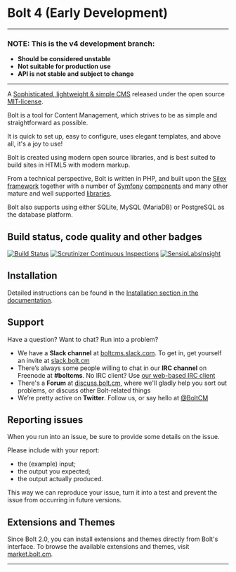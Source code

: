 Bolt 4 (Early Development)
==========================

---
### NOTE: This is the v4 development branch:
  * **Should be considered unstable**
  * **Not suitable for production use**
  * **API is not stable and subject to change**

---

A [Sophisticated, lightweight & simple CMS][bolt-cm] released under the open
source [MIT-license][MIT-license].

Bolt is a tool for Content Management, which strives to be as simple and
straightforward as possible.

It is quick to set up, easy to configure, uses elegant templates, and above
all, it's a joy to use!

Bolt is created using modern open source libraries, and is best suited to build
sites in HTML5 with modern markup.

From a technical perspective, Bolt is written in PHP, and built upon the
[Silex framework][silex] together with a number of [Symfony][symfony]
[components][sf-components] and many other mature and well supported
[libraries][required-libraries]. 

Bolt also supports using either SQLite, MySQL (MariaDB) or PostgreSQL as the 
database platform.


Build status, code quality and other badges
-------------------------------------------

[![Build Status][travis-badge]][travis]
[![Scrutinizer Continuous Inspections][codeclimate-badge]][codeclimate]
[![SensioLabsInsight][sensio-badge]][sensio-insight]


Installation
------------

Detailed instructions can be found in the [Installation section in the documentation][bolt-installation].

Support
-------

Have a question? Want to chat? Run into a problem?  

 - We have a **Slack channel** at [boltcms.slack.com][bolt-slack]. To get in, 
   get yourself an invite at [slack.bolt.cm][bolt-slack-invite]
 - There’s always some people willing to chat in our **IRC channel** on 
   Freenode at **#boltcms**. No IRC client? Use [our web-based IRC client][bolt-irc]
 - There's a **Forum** at [discuss.bolt.cm][bolt-forum], where we'll gladly 
   help you sort out problems, or discuss other Bolt-related things
 - We’re pretty active on **Twitter**. Follow us, or say hello at 
   [@BoltCM][bolt-twitter]


Reporting issues
----------------
When you run into an issue, be sure to provide some details on the issue.

Please include with your report:
- the (example) input;
- the output you expected;
- the output actually produced.

This way we can reproduce your issue, turn it into a test and prevent the issue
from occurring in future versions.


Extensions and Themes
---------------------
Since Bolt 2.0, you can install extensions and themes directly from Bolt's
interface. To browse the available extensions and themes, visit
[market.bolt.cm][market-bolt-cm].

-------

[bolt-cm]: https://bolt.cm
[market-bolt-cm]: https://market.bolt.cm
[bolt-installation]: https://docs.bolt.cm/installation
[bolt-irc]: https://bolt.cm/irc
[bolt-slack-invite]: https://boltcms.slack.com
[bolt-slack]: https://boltcms.slack.com
[bolt-forum]: https://discuss.bolt.cm
[bolt-twitter]: https://twitter.com/boltcm
[silex]: http://silex.sensiolabs.org
[symfony]: http://symfony.com
[sf-components]: http://symfony.com/components
[required-libraries]: https://docs.bolt.cm/other/credits#used-libraries-components
[MIT-license]: http://opensource.org/licenses/mit-license.php
[travis]: http://travis-ci.org/bolt/bolt
[travis-badge]: https://travis-ci.org/GawainLynch/bolt.svg?branch=release%2F3.3
[codeclimate]: https://lima.codeclimate.com/github/bolt/bolt
[codeclimate-badge]: https://lima.codeclimate.com/github/bolt/bolt/badges/gpa.svg
[sensio-insight]: https://insight.sensiolabs.com/projects/4d1713e3-be44-4c2e-ad92-35f65eee6bd5
[sensio-badge]: https://insight.sensiolabs.com/projects/4d1713e3-be44-4c2e-ad92-35f65eee6bd5/mini.png

